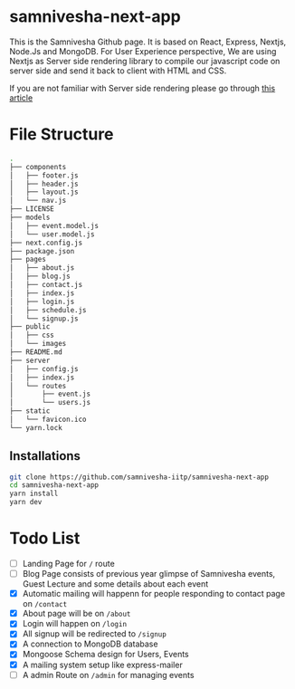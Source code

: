 # samnivesha-next-app
This is the Samnivesha Github page. It is based on React, Express, Nextjs, Node.Js and MongoDB. For User Experience perspective, We are using Nextjs as Server side rendering library to compile our javascript code on server side and send it back to client with HTML and CSS.

If you are not familiar with Server side rendering please go through [this article](https://medium.com/@baphemot/whats-server-side-rendering-and-do-i-need-it-cb42dc059b38)
# File Structure
```bash
.
├── components
│   ├── footer.js
│   ├── header.js
│   ├── layout.js
│   └── nav.js
├── LICENSE
├── models
│   ├── event.model.js
│   └── user.model.js
├── next.config.js
├── package.json
├── pages
│   ├── about.js
│   ├── blog.js
│   ├── contact.js
│   ├── index.js
│   ├── login.js
│   ├── schedule.js
│   └── signup.js
├── public
│   ├── css
│   └── images
├── README.md
├── server
│   ├── config.js
│   ├── index.js
│   └── routes
│       ├── event.js
│       └── users.js
├── static
│   └── favicon.ico
└── yarn.lock
```
## Installations
```bash
git clone https://github.com/samnivesha-iitp/samnivesha-next-app
cd samnivesha-next-app
yarn install
yarn dev
```
# Todo List
- [ ] Landing Page for `/` route
- [ ] Blog Page consists of previous year glimpse of Samnivesha events, Guest Lecture and some details about each event
- [x] Automatic mailing will happenn for people responding to contact page on `/contact` 
- [x] About page will be on `/about`
- [x] Login will happen on `/login`
- [x] All signup will be redirected to `/signup`
- [x] A connection to MongoDB database
- [x] Mongoose Schema design for Users, Events
- [x] A mailing system setup like express-mailer
- [ ] A admin Route on `/admin` for managing events 
